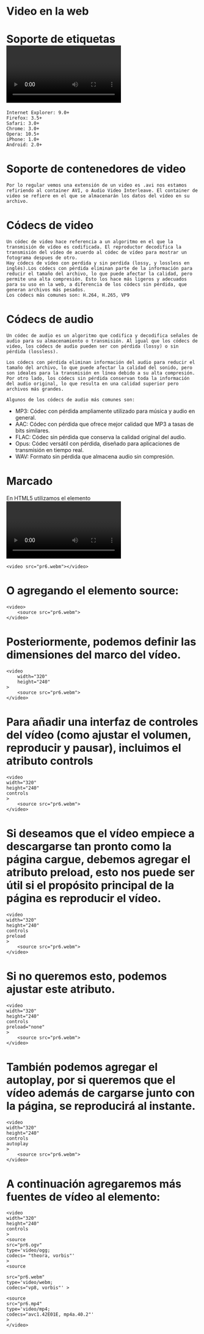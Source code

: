 # Video en la web

# Soporte de etiquetas <video>

    Internet Explorer: 9.0+
    Firefox: 3.5+
    Safari: 3.0+
    Chrome: 3.0+
    Opera: 10.5+
    iPhone: 1.0+
    Android: 2.0+

# Soporte de contenedores de video

    Por lo regular vemos una extensión de un video es .avi nos estamos refiriendo al container AVI, o Audio Video Interleave. El container de video se refiere en el que se almacenarán los datos del vídeo en su archivo.

# Códecs de video

    Un códec de video hace referencia a un algoritmo en el que la transmisión de vídeo es codificada. El reproductor decodifica la transmisión del vídeo de acuerdo al códec de vídeo para mostrar un fotograma despues de otro.
    Hay códecs de vídeo con perdida y sin perdida (lossy, y lossless en inglés).Los códecs con pérdida eliminan parte de la información para reducir el tamaño del archivo, lo que puede afectar la calidad, pero permite una alta compresión. Esto los hace más ligeros y adecuados para su uso en la web, a diferencia de los códecs sin pérdida, que generan archivos más pesados.
    Los códecs más comunes son: H.264, H.265, VP9

# Códecs de audio

    Un códec de audio es un algoritmo que codifica y decodifica señales de audio para su almacenamiento o transmisión. Al igual que los códecs de video, los códecs de audio pueden ser con pérdida (lossy) o sin pérdida (lossless).

    Los códecs con pérdida eliminan información del audio para reducir el tamaño del archivo, lo que puede afectar la calidad del sonido, pero son ideales para la transmisión en línea debido a su alta compresión. Por otro lado, los códecs sin pérdida conservan toda la información del audio original, lo que resulta en una calidad superior pero archivos más grandes.

    Algunos de los códecs de audio más comunes son:

- MP3: Códec con pérdida ampliamente utilizado para música y audio en general.
- AAC: Códec con pérdida que ofrece mejor calidad que MP3 a tasas de bits similares.
- FLAC: Códec sin pérdida que conserva la calidad original del audio.
- Opus: Códec versátil con pérdida, diseñado para aplicaciones de transmisión en tiempo real.
- WAV: Formato sin pérdida que almacena audio sin compresión.

# Marcado

En HTML5 utilizamos el elemento <video> para agregar vídeo en una página web, seguido de esto podemos agregar la fuente del vídeo ya sea como atributo dentro de la misma etiqueta:

```
<video src="pr6.webm"></video>
```

# O agregando el elemento source:

```
<video>
    <source src="pr6.webm">
</video>
```

# Posteriormente, podemos definir las dimensiones del marco del vídeo.

```
<video
    width="320"
    height="240"
>
    <source src="pr6.webm">
</video>
```

# Para añadir una interfaz de controles del vídeo (como ajustar el volumen, reproducir y pausar), incluimos el atributo controls

```
<video
width="320"
height="240"
controls
>
    <source src="pr6.webm">
</video>
```

# Si deseamos que el vídeo empiece a descargarse tan pronto como la página cargue, debemos agregar el atributo preload, esto nos puede ser útil si el propósito principal de la página es reproducir el vídeo.

```
<video
width="320"
height="240"
controls
preload
>
    <source src="pr6.webm">
</video>
```

# Si no queremos esto, podemos ajustar este atributo.

```
<video
width="320"
height="240"
controls
preload="none"
>
    <source src="pr6.webm">
</video>
```

# También podemos agregar el autoplay, por si queremos que el vídeo además de cargarse junto con la página, se reproducirá al instante.

```
<video
width="320"
height="240"
controls
autoplay
>
    <source src="pr6.webm">
</video>
```

# A continuación agregaremos más fuentes de vídeo al elemento:

```
<video
width="320"
height="240"
controls
>
<source
src="pr6.ogv"
type='video/ogg;
codecs= "theora, vorbis"'
>
<source

src="pr6.webm"
type='video/webm;
codecs="vp8, vorbis"' >

<source
src="pr6.mp4"
type='video/mp4;
codecs="avc1.42E01E, mp4a.40.2"'
>
</video>
```
